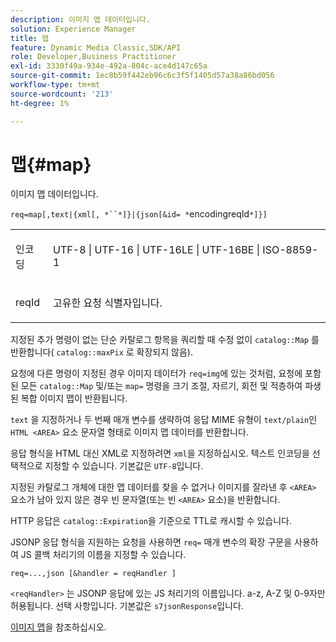 ```yaml
---
description: 이미지 맵 데이터입니다.
solution: Experience Manager
title: 맵
feature: Dynamic Media Classic,SDK/API
role: Developer,Business Practitioner
exl-id: 3330f49a-934e-492a-804c-ace4d147c65a
source-git-commit: 1ec8b59f442eb96c6c3f5f1405d57a38a86bd056
workflow-type: tm+mt
source-wordcount: '213'
ht-degree: 1%

---
```


# 맵{#map}

이미지 맵 데이터입니다.

`req=map[,text|{xml[, *``*]}|{json[&id= *`encodingreqId`*]}]`

<table id="simpletable_10F2152FDF33411491FBBAFD173CA5ED"> 
 <tr class="strow"> 
  <td class="stentry"> <p><span class="codeph"><span class="varname"> 인코딩</span></span> </p> </td> 
  <td class="stentry"> <p><span class="codeph"> UTF-8 | UTF-16 | UTF-16LE | UTF-16BE | ISO-8859-1</span> </p></td> 
 </tr> 
 <tr class="strow"> 
  <td class="stentry"> <p><span class="codeph"><span class="varname"> reqId</span></span> </p></td> 
  <td class="stentry"> <p>고유한 요청 식별자입니다. </p></td> 
 </tr> 
</table>

지정된 추가 명령이 없는 단순 카탈로그 항목을 쿼리할 때 수정 없이 `catalog::Map` 를 반환합니다( `catalog::maxPix` 로 확장되지 않음).

요청에 다른 명령이 지정된 경우 이미지 데이터가 `req=img`에 있는 것처럼, 요청에 포함된 모든 `catalog::Map` 및/또는 `map=` 명령을 크기 조절, 자르기, 회전 및 적층하여 파생된 복합 이미지 맵이 반환됩니다.

`text` 을 지정하거나 두 번째 매개 변수를 생략하여 응답 MIME 유형이 `text/plain`인 `HTML <AREA>` 요소 문자열 형태로 이미지 맵 데이터를 반환합니다.

응답 형식을 HTML 대신 XML로 지정하려면 `xml`을 지정하십시오. 텍스트 인코딩을 선택적으로 지정할 수 있습니다. 기본값은 `UTF-8`입니다.

지정된 카탈로그 개체에 대한 맵 데이터를 찾을 수 없거나 이미지를 잘라낸 후 `<AREA>` 요소가 남아 있지 않은 경우 빈 문자열(또는 빈 `<AREA>` 요소)을 반환합니다.

HTTP 응답은 `catalog::Expiration`을 기준으로 TTL로 캐시할 수 있습니다.

JSONP 응답 형식을 지원하는 요청을 사용하면 `req=` 매개 변수의 확장 구문을 사용하여 JS 콜백 처리기의 이름을 지정할 수 있습니다.

`req=...,json [&handler = reqHandler ]`

`<reqHandler>` 는 JSONP 응답에 있는 JS 처리기의 이름입니다. a-z, A-Z 및 0-9자만 허용됩니다. 선택 사항입니다. 기본값은 `s7jsonResponse`입니다.

[이미지 맵](../../../../../../is-api/http-ref/image-serving-api-ref/c-http-protocol-reference/c-syntax-and-features/r-image-maps.md#reference-ff7d1bac2a064104b0c508a81316fdab)을 참조하십시오.
